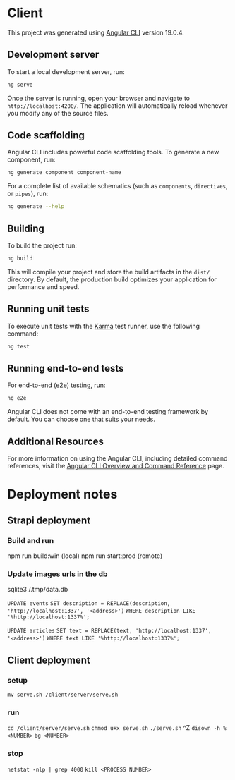 # Client

This project was generated using [Angular CLI](https://github.com/angular/angular-cli) version 19.0.4.

## Development server

To start a local development server, run:

```bash
ng serve
```

Once the server is running, open your browser and navigate to `http://localhost:4200/`. The application will automatically reload whenever you modify any of the source files.

## Code scaffolding

Angular CLI includes powerful code scaffolding tools. To generate a new component, run:

```bash
ng generate component component-name
```

For a complete list of available schematics (such as `components`, `directives`, or `pipes`), run:

```bash
ng generate --help
```

## Building

To build the project run:

```bash
ng build
```

This will compile your project and store the build artifacts in the `dist/` directory. By default, the production build optimizes your application for performance and speed.

## Running unit tests

To execute unit tests with the [Karma](https://karma-runner.github.io) test runner, use the following command:

```bash
ng test
```

## Running end-to-end tests

For end-to-end (e2e) testing, run:

```bash
ng e2e
```

Angular CLI does not come with an end-to-end testing framework by default. You can choose one that suits your needs.

## Additional Resources

For more information on using the Angular CLI, including detailed command references, visit the [Angular CLI Overview and Command Reference](https://angular.dev/tools/cli) page.


# Deployment notes

## Strapi deployment

### Build and run

npm run build:win (local)
npm run start:prod (remote)

### Update images urls in the db

sqlite3 /.tmp/data.db

`UPDATE events`
`SET description = REPLACE(description, 'http://localhost:1337', '<address>')`
`WHERE description LIKE '%http://localhost:1337%';`

`UPDATE articles`
`SET text = REPLACE(text, 'http://localhost:1337', '<address>')`
`WHERE text LIKE '%http://localhost:1337%';`

## Client deployment

### setup
`mv serve.sh /client/server/serve.sh`

### run

`cd /client/server/serve.sh`
`chmod u+x serve.sh`
`./serve.sh`
^Z
`disown -h %<NUMBER>`
`bg <NUMBER>`

### stop

`netstat -nlp | grep 4000`
`kill <PROCESS NUMBER>`

